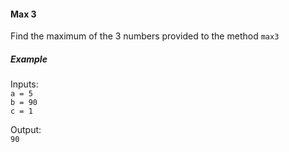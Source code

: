 #### Max 3

Find the maximum of the 3 numbers provided to the method `max3`

##### Example

Inputs:  
`a = 5`  
`b = 90`  
`c = 1`  

Output:  
`90`
